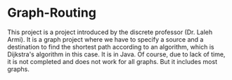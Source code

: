 # Graph-Routing
This project is a project introduced by the discrete professor (Dr. Laleh Armi).
It is a graph project where we have to specify a source and a destination to find the shortest path according to an algorithm, which is Dijkstra's algorithm in this case.
It is in Java.
Of course, due to lack of time, it is not completed and does not work for all graphs. But it includes most graphs.
